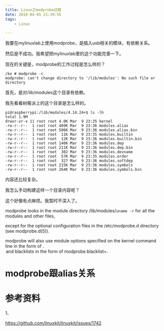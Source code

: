 ```yaml
---
title: Linux之modprobe过程
date: 2018-04-05 21:39:55
tags:
	- Linux

---
```




我要在mylinuxlab上使用modprobe，是插入usb相关的模块，有依赖关系。

然后是不成功。我希望把mylinuxlab里的这个功能完善一下。

现在的关键是，modprobe的工作过程是怎么样的？

```
/ko # modprobe -c
modprobe: can't change directory to '/lib/modules': No such file or directory
```

首先，是对/lib/modules这个目录有依赖。

我先看看树莓派上的这个目录是怎么样的。

```
pi@raspberrypi:/lib/modules/4.14.24+$ ls -lh
total 1.9M
drwxr-xr-x 11 root root 4.0K Mar  9 23:35 kernel
-rw-r--r--  1 root root 489K Mar  9 23:36 modules.alias
-rw-r--r--  1 root root 506K Mar  9 23:36 modules.alias.bin
-rw-r--r--  1 root root  11K Mar  9 23:35 modules.builtin
-rw-r--r--  1 root root  12K Mar  9 23:36 modules.builtin.bin
-rw-r--r--  1 root root 146K Mar  9 23:36 modules.dep
-rw-r--r--  1 root root 211K Mar  9 23:36 modules.dep.bin
-rw-r--r--  1 root root  302 Mar  9 23:36 modules.devname
-rw-r--r--  1 root root  57K Mar  9 23:35 modules.order
-rw-r--r--  1 root root  327 Mar  9 23:36 modules.softdep
-rw-r--r--  1 root root 215K Mar  9 23:36 modules.symbols
-rw-r--r--  1 root root 264K Mar  9 23:36 modules.symbols.bin
```

内容还比较复杂。

我怎么手动构建这样一个目录内容呢？

这个好像有点麻烦。我暂时不深入了。



modprobe looks in
       the module directory /lib/modules/`uname -r` for all the modules and other files, 

except for the optional configuration files in the /etc/modprobe.d directory (see modprobe.d(5)). 

modprobe will also use module options
       specified on the kernel command line in the form of <module>.<option> and blacklists in the form of modprobe.blacklist=<module>.



# modprobe跟alias关系





# 参考资料

1、

https://github.com/linuxkit/linuxkit/issues/1742

